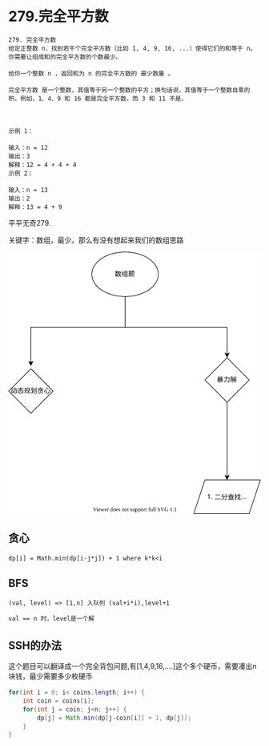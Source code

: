 # 279.完全平方数

    279. 完全平方数
    给定正整数 n，找到若干个完全平方数（比如 1, 4, 9, 16, ...）使得它们的和等于 n。你需要让组成和的完全平方数的个数最少。

    给你一个整数 n ，返回和为 n 的完全平方数的 最少数量 。

    完全平方数 是一个整数，其值等于另一个整数的平方；换句话说，其值等于一个整数自乘的积。例如，1、4、9 和 16 都是完全平方数，而 3 和 11 不是。

    

    示例 1：

    输入：n = 12
    输出：3 
    解释：12 = 4 + 4 + 4
    示例 2：

    输入：n = 13
    输出：2
    解释：13 = 4 + 9

平平无奇279.

关键字：数组，最少。那么有没有想起来我们的数组思路

![数组题目考虑方向](../graphs/arrayAnalysis.drawio.svg)

## 贪心

`dp[i] = Math.min(dp[i-j*j]) + 1 where k*k<i`


## BFS

`(val, level) => [1,n] 入队列 (val+i*i),level+1`

    val == n 时，level是一个解


## SSH的办法

这个题目可以翻译成一个完全背包问题,有[1,4,9,16,....]这个多个硬币，需要凑出n块钱，最少需要多少枚硬币

```java
for(int i = 0; i< coins.length; i++) {
    int coin = coins[i];
    for(int j = coin; j<n; j++) {
        dp[j] = Math.min(dp[j-coin[i]] + 1, dp[j]);
    }
}
```